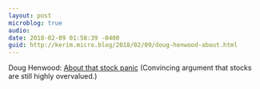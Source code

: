 ```yaml
---
layout: post
microblog: true
audio: 
date: 2018-02-09 01:58:39 -0400
guid: http://kerim.micro.blog/2018/02/09/doug-henwood-about.html
---
```

Doug Henwood: [About that stock panic](https://lbo-news.com/2018/02/08/about-that-stock-panic/) (Convincing argument that stocks are still highly overvalued.)
